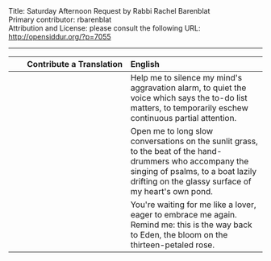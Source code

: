 <html>
<head></head>
<body>
Title: Saturday Afternoon Request by Rabbi Rachel Barenblat<br />
Primary contributor: rbarenblat<br />
Attribution and License: please consult the following URL: <a href="http://opensiddur.org/?p=7055">http://opensiddur.org/?p=7055</a>
<p />
<hr />

<table style="margin-left: auto;margin-right: auto;" class="draggable">
<thead><tr><th id="x" style="text-align: right;">Contribute a Translation</th><th style="text-align: left;">English</th></tr></thead>
<tbody>
<tr><td style="vertical-align:top;" width="46%">
<div class="liturgy" style="text-align: right;"><span lang="he">

</span></div></td>
 
<td width="53%"><div class="english">
Help me to silence
my mind's aggravation alarm,
to quiet the voice which says
the to-do list matters,
to temporarily eschew
continuous partial attention.
</div></td></tr>


<tr><td style="vertical-align:top;" width="46%">
<div class="liturgy"><span lang="he">

</span></div></td>
 
<td width="53%"><div class="english">
Open me to long slow conversations
on the sunlit grass, to the beat
of the hand-drummers who accompany
the singing of psalms, to a boat
lazily drifting on the glassy surface
of my heart's own pond.
</div></td></tr>


<tr><td style="vertical-align:top;" width="46%">
<div class="liturgy"><span lang="he">

</span></div></td>
 
<td width="53%"><div class="english">
You're waiting for me
like a lover, eager
to embrace me again.
Remind me: this is the way
back to Eden, the bloom
on the thirteen-petaled rose.
</div></td>
</tr>
</tbody></table>
</body>
</html>